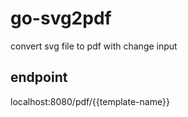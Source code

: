 # go-svg2pdf
convert svg file to pdf with change input

## endpoint
localhost:8080/pdf/{{template-name}}
